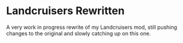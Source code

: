 # Landcruisers Rewritten

A very work in progress rewrite of my Landcruisers mod, still pushing changes to the original and slowly catching up on this one.
